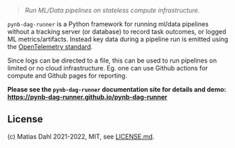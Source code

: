 > *Run ML/Data pipelines on stateless compute infrastructure.*

`pynb-dag-runner` is a Python framework for running ml/data pipelines without a tracking server (or database) to record task outcomes, or logged ML metrics/artifacts.
Instead key data during a pipeline run is emitted using the [OpenTelemetry standard](https://opentelemetry.io/).

Since logs can be directed to a file, this can be used to run pipelines on limited or no cloud infrastructure.
Eg. one can use Github actions for compute and Github pages for reporting.

**Please see the `pynb-dag-runner` documentation site for details and demo: https://pynb-dag-runner.github.io/pynb-dag-runner**

## License
(c) Matias Dahl 2021-2022, MIT, see [LICENSE.md](./LICENSE.md).
